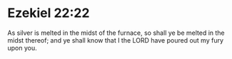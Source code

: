 # Ezekiel 22:22

As silver is melted in the midst of the furnace, so shall ye be melted in the midst thereof; and ye shall know that I the LORD have poured out my fury upon you.